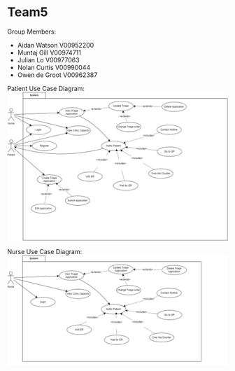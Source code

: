 # Team5

Group Members:
- Aidan Watson V00952200
- Muntaj Gill V00974711
- Julian Lo V00977063
- Nolan Curtis V00990044
- Owen de Groot V00962387

Patient Use Case Diagram:
![Alt](/UseCaseDiagram.drawio.png)

Nurse Use Case Diagram:
![Alt](/NurseUseCaseDiagram.drawio.png)
